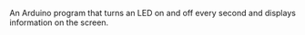 An Arduino program that turns an LED on and off every second and displays information on the screen.
